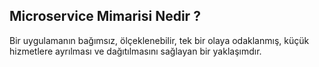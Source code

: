 ## Microservice Mimarisi Nedir ?

Bir uygulamanın bağımsız, ölçeklenebilir, tek bir olaya odaklanmış, küçük hizmetlere ayrılması ve dağıtılmasını sağlayan bir yaklaşımdır.



